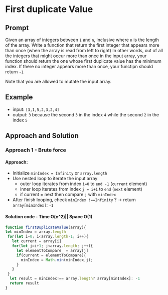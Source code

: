 # First duplicate Value

## Prompt
Given an array of integers between `1` and `n`, inclusive where `n` is the length of the array. Write a function that return the first integer that appears more than once (when the array is read from left to right)
In other words, out of all the integers that might occur more than once in the input array, your function should return the one whose first duplicate value has the minimum index.
If there no integer appears more than once, your functipn should return `-1`

Note that you are allowed to mutate the input array.

## Example
- input: `[3,1,5,2,3,2,4]`
- output: `3`
   because the second `3` in the index `4`
     while the second `2` in the index `5`

## Approach and Solution

### Approach 1 - Brute force
#### Approach:
 - Initialize `minIndex = Infinity` or `array.length`
 - Use nested loop to iterate the input array
    - outer loop iterates from index `i=0` to `end -1` (`current` element)
    - inner loop iterates from index `j = i+1`  to `end` (`next` element)
    - if current = next then compare `j` with `minIndex`
 - After finish looping, check `minIndex !==Infinity` ? -> return `array[minIndex]`: `-1`

#### Solution code - Time O(n^2)|| Space O(1)

```js
function firstDuplicateValue(array){
let minIndex = array.length
 for(let i=0; i<array.length-1; i++){
   let current = array[i]
   for(let j=i+1; j<array.length; j++){
     let elementToCompare  = array[j]
     if(current = elementToCompare){
       minIndex = Math.min(minIndex,j);
     }
   }
 }
  let result = minIndex!== array.length? array[minIndex]: -1
  return result
}
```
